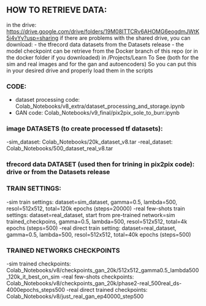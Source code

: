 ## HOW TO RETRIEVE DATA:
in the drive: https://drive.google.com/drive/folders/19M08ITTCRv6AHOMG6eogdmJWtK5i4vYy?usp=sharing
if there are problems with the shared drive, you can download:
        - the tfrecord data datasets from the Datasets release
        - the model checkpoint can be retrieve from the Docker branch of this repo (or in the docker folder if you downloaded) in /Projects/Learn To See (both for the sim and real images and for the gan and autoencoders)
        So you can put this in your desired drive and properly load them in the scripts
        
### CODE:
- dataset processing code: Colab_Notebooks/v8_extra/dataset_processing_and_storage.ipynb
- GAN code: Colab_Notebooks/v9_final/pix2pix_sole_to_burr.ipynb

### image DATASETS (to create processed tf datasets):
-sim_dataset: Colab_Notebooks/20k_dataset_v8.tar
-real_dataset: Colab_Notebooks/500_dataset_real_v8.tar

### tfrecord data DATASET (used then for trining in pix2pix code): drive or from the Datasets release

### TRAIN SETTINGS:
-sim train settings: dataset=sim_dataset, gamma=0.5, lambda=500, resol=512x512, total=120k epochs (steps=20000)
-real few-shots train settings: dataset=real_dataset, start from pre-trained network=sim trained_checkpoins,  gamma=0.5, lambda=500, resol=512x512, total=4k epochs (steps=500)
-real direct train setting: dataset=real_dataset, gamma=0.5, lambda=500, resol=512x512, total=40k epochs (steps=500)

### TRAINED NETWORKS CHECKPOINTS
-sim trained checkpoints: Colab_Notebooks/v8/checkpoints_gan_20k/512x512_gamma0.5_lambda500_120k_it_best_on_sim
-real few-shots checkpoints: Colab_Notebooks/v8/checkpoints_gan_20k/phase2-real_500real_ds-4000epochs_steps500
-real direct trained checkpoints: Colab_Notebooks/v8/just_real_gan_ep40000_step500
